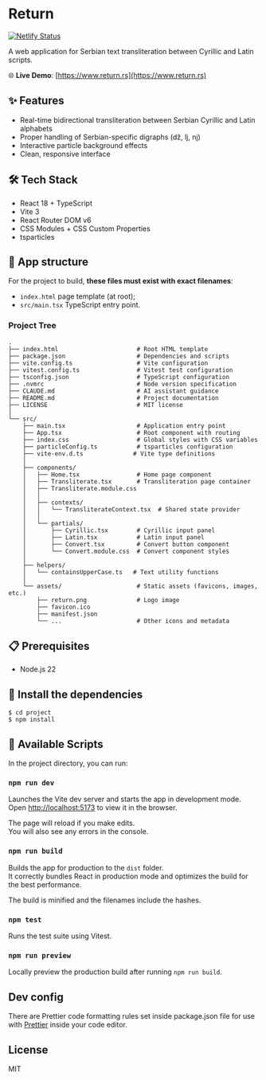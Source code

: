 # Return

[![Netlify Status](https://api.netlify.com/api/v1/badges/66bfde30-e830-4dd6-a39e-50998e0679d8/deploy-status)](https://app.netlify.com/sites/suspicious-roentgen-45df9b/deploys)

A web application for Serbian text transliteration between Cyrillic and Latin scripts.

🌐 **Live Demo**: [https://www.return.rs](https://www.return.rs)

## ✨ Features

- Real-time bidirectional transliteration between Serbian Cyrillic and Latin alphabets
- Proper handling of Serbian-specific digraphs (dž, lj, nj)
- Interactive particle background effects
- Clean, responsive interface

## 🛠️ Tech Stack

- React 18 + TypeScript
- Vite 3
- React Router DOM v6
- CSS Modules + CSS Custom Properties
- tsparticles

## 🔲 App structure

For the project to build, **these files must exist with exact filenames**:

- `index.html` page template (at root);
- `src/main.tsx` TypeScript entry point.

### Project Tree

```
.
├── index.html                      # Root HTML template
├── package.json                    # Dependencies and scripts
├── vite.config.ts                  # Vite configuration
├── vitest.config.ts                # Vitest test configuration
├── tsconfig.json                   # TypeScript configuration
├── .nvmrc                          # Node version specification
├── CLAUDE.md                       # AI assistant guidance
├── README.md                       # Project documentation
├── LICENSE                         # MIT license
│
└── src/
    ├── main.tsx                    # Application entry point
    ├── App.tsx                     # Root component with routing
    ├── index.css                   # Global styles with CSS variables
    ├── particleConfig.ts           # tsparticles configuration
    ├── vite-env.d.ts              # Vite type definitions
    │
    ├── components/
    │   ├── Home.tsx                # Home page component
    │   ├── Transliterate.tsx       # Transliteration page container
    │   ├── Transliterate.module.css
    │   │
    │   ├── contexts/
    │   │   └── TransliterateContext.tsx  # Shared state provider
    │   │
    │   └── partials/
    │       ├── Cyrillic.tsx        # Cyrillic input panel
    │       ├── Latin.tsx           # Latin input panel
    │       ├── Convert.tsx         # Convert button component
    │       └── Convert.module.css  # Convert component styles
    │
    ├── helpers/
    │   └── containsUpperCase.ts   # Text utility functions
    │
    └── assets/                     # Static assets (favicons, images, etc.)
        ├── return.png              # Logo image
        ├── favicon.ico
        ├── manifest.json
        └── ...                     # Other icons and metadata
```

## 📋 Prerequisites

- Node.js 22

## 🚧 Install the dependencies

```
$ cd project
$ npm install
```

## 🚀 Available Scripts

In the project directory, you can run:

### `npm run dev`

Launches the Vite dev server and starts the app in development mode.<br>
Open [http://localhost:5173](http://localhost:5173) to view it in the browser.

The page will reload if you make edits.<br>
You will also see any errors in the console.

### `npm run build`

Builds the app for production to the `dist` folder.<br>
It correctly bundles React in production mode and optimizes the build for the best performance.

The build is minified and the filenames include the hashes.

### `npm test`

Runs the test suite using Vitest.

### `npm run preview`

Locally preview the production build after running `npm run build`.

## Dev config

There are Prettier code formatting rules set inside package.json file for use with [Prettier](https://prettier.io/) inside your code editor.

## License

MIT
